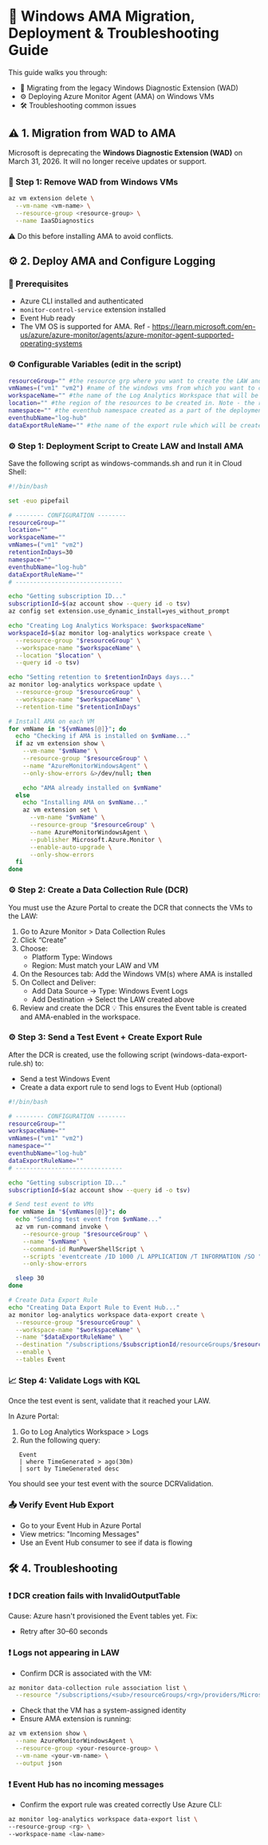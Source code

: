 # 🚀 Windows AMA Migration, Deployment & Troubleshooting Guide

This guide walks you through:
- 🔄 Migrating from the legacy Windows Diagnostic Extension (WAD)
- ⚙️ Deploying Azure Monitor Agent (AMA) on Windows VMs
- 🛠️ Troubleshooting common issues

## ⚠️ 1. Migration from WAD to AMA

Microsoft is deprecating the **Windows Diagnostic Extension (WAD)** on March 31, 2026. It will no longer receive updates or support.

### 🔁 Step 1: Remove WAD from Windows VMs
```bash
az vm extension delete \
  --vm-name <vm-name> \
  --resource-group <resource-group> \
  --name IaaSDiagnostics
```
⚠️ Do this before installing AMA to avoid conflicts.


## ⚙️ 2. Deploy AMA and Configure Logging
### 🧾 Prerequisites
- Azure CLI installed and authenticated
- `monitor-control-service` extension installed
- Event Hub ready
- The VM OS is supported for AMA. Ref - https://learn.microsoft.com/en-us/azure/azure-monitor/agents/azure-monitor-agent-supported-operating-systems

### ⚙️ Configurable Variables (edit in the script)
```bash
resourceGroup="" #the resource grp where you want to create the LAW and DCR.
vmNames=("vm1" "vm2") #name of the windows vms from which you want to collect the logs.
workspaceName="" #the name of the Log Analytics Workspace that will be created.
location="" #the region of the resources to be created in. Note - the region should be same as the vm and the deployment resources in step 1.
namespace="" #the eventhub namespace created as a part of the deployment in step 1.
eventhubName="log-hub"
dataExportRuleName="" #the name of the export rule which will be created in the LAW
```

### ⚙️ Step 1: Deployment Script to Create LAW and Install AMA
Save the following script as windows-commands.sh and run it in Cloud Shell:
```bash
#!/bin/bash

set -euo pipefail

# -------- CONFIGURATION --------
resourceGroup=""
location=""
workspaceName=""
vmNames=("vm1" "vm2")
retentionInDays=30
namespace=""
eventhubName="log-hub"
dataExportRuleName=""
# ------------------------------

echo "Getting subscription ID..."
subscriptionId=$(az account show --query id -o tsv)
az config set extension.use_dynamic_install=yes_without_prompt

echo "Creating Log Analytics Workspace: $workspaceName"
workspaceId=$(az monitor log-analytics workspace create \
  --resource-group "$resourceGroup" \
  --workspace-name "$workspaceName" \
  --location "$location" \
  --query id -o tsv)

echo "Setting retention to $retentionInDays days..."
az monitor log-analytics workspace update \
  --resource-group "$resourceGroup" \
  --workspace-name "$workspaceName" \
  --retention-time "$retentionInDays"

# Install AMA on each VM
for vmName in "${vmNames[@]}"; do
  echo "Checking if AMA is installed on $vmName..."
  if az vm extension show \
    --vm-name "$vmName" \
    --resource-group "$resourceGroup" \
    --name "AzureMonitorWindowsAgent" \
    --only-show-errors &>/dev/null; then

    echo "AMA already installed on $vmName"
  else
    echo "Installing AMA on $vmName..."
    az vm extension set \
      --vm-name "$vmName" \
      --resource-group "$resourceGroup" \
      --name AzureMonitorWindowsAgent \
      --publisher Microsoft.Azure.Monitor \
      --enable-auto-upgrade \
      --only-show-errors
  fi
done
```

### ⚙️ Step 2: Create a Data Collection Rule (DCR)
You must use the Azure Portal to create the DCR that connects the VMs to the LAW:
1. Go to Azure Monitor > Data Collection Rules
2. Click “Create”
3. Choose: 
      - Platform Type: Windows
      - Region: Must match your LAW and VM
4. On the Resources tab: Add the Windows VM(s) where AMA is installed
5. On Collect and Deliver: 
      - Add Data Source → Type: Windows Event Logs
      - Add Destination → Select the LAW created above
6. Review and create the DCR
   💡 This ensures the Event table is created and AMA-enabled in the workspace.

### ⚙️ Step 3: Send a Test Event + Create Export Rule
After the DCR is created, use the following script (windows-data-export-rule.sh) to:
- Send a test Windows Event
- Create a data export rule to send logs to Event Hub (optional)
```bash
#!/bin/bash

# -------- CONFIGURATION --------
resourceGroup=""
workspaceName=""
vmNames=("vm1" "vm2")
namespace=""
eventhubName="log-hub"
dataExportRuleName=""
# ------------------------------

echo "Getting subscription ID..."
subscriptionId=$(az account show --query id -o tsv)

# Send test event to VMs
for vmName in "${vmNames[@]}"; do
  echo "Sending test event from $vmName..."
  az vm run-command invoke \
    --resource-group "$resourceGroup" \
    --name "$vmName" \
    --command-id RunPowerShellScript \
    --scripts 'eventcreate /ID 1000 /L APPLICATION /T INFORMATION /SO "DCRValidation" /D "Test event for AMA verification"' \
    --only-show-errors

  sleep 30
done

# Create Data Export Rule
echo "Creating Data Export Rule to Event Hub..."
az monitor log-analytics workspace data-export create \
  --resource-group "$resourceGroup" \
  --workspace-name "$workspaceName" \
  --name "$dataExportRuleName" \
  --destination "/subscriptions/$subscriptionId/resourceGroups/$resourceGroup/providers/Microsoft.EventHub/namespaces/$namespace/eventhubs/$eventhubName" \
  --enable \
  --tables Event
```

### 📈 Step 4: Validate Logs with KQL
Once the test event is sent, validate that it reached your LAW.

In Azure Portal:
1. Go to Log Analytics Workspace > Logs 
2. Run the following query:
```kql
   Event
   | where TimeGenerated > ago(30m)
   | sort by TimeGenerated desc
```
You should see your test event with the source DCRValidation.

### 📤 Verify Event Hub Export
- Go to your Event Hub in Azure Portal
- View metrics: "Incoming Messages"
- Use an Event Hub consumer to see if data is flowing

## 🛠️ 4. Troubleshooting
### ❗ DCR creation fails with InvalidOutputTable
Cause: Azure hasn't provisioned the Event tables yet.
Fix:
- Retry after 30–60 seconds

### ❗ Logs not appearing in LAW
- Confirm DCR is associated with the VM:
```bash
az monitor data-collection rule association list \
  --resource "/subscriptions/<sub>/resourceGroups/<rg>/providers/Microsoft.Compute/virtualMachines/<vm>"
```
- Check that the VM has a system-assigned identity
- Ensure AMA extension is running:
```bash
az vm extension show \
  --name AzureMonitorWindowsAgent \
  --resource-group <your-resource-group> \
  --vm-name <your-vm-name> \
  --output json
```

### ❗ Event Hub has no incoming messages
- Confirm the export rule was created correctly
  Use Azure CLI:
```bash
az monitor log-analytics workspace data-export list \
--resource-group <rg> \
--workspace-name <law-name>
```
